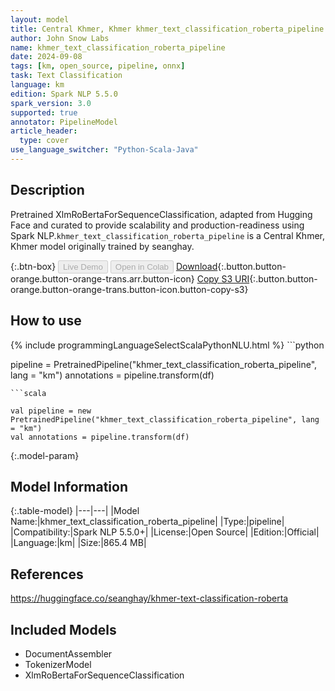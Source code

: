 ```yaml
---
layout: model
title: Central Khmer, Khmer khmer_text_classification_roberta_pipeline pipeline XlmRoBertaForSequenceClassification from seanghay
author: John Snow Labs
name: khmer_text_classification_roberta_pipeline
date: 2024-09-08
tags: [km, open_source, pipeline, onnx]
task: Text Classification
language: km
edition: Spark NLP 5.5.0
spark_version: 3.0
supported: true
annotator: PipelineModel
article_header:
  type: cover
use_language_switcher: "Python-Scala-Java"
---
```


## Description

Pretrained XlmRoBertaForSequenceClassification, adapted from Hugging Face and curated to provide scalability and production-readiness using Spark NLP.`khmer_text_classification_roberta_pipeline` is a Central Khmer, Khmer model originally trained by seanghay.

{:.btn-box}
<button class="button button-orange" disabled>Live Demo</button>
<button class="button button-orange" disabled>Open in Colab</button>
[Download](https://s3.amazonaws.com/auxdata.johnsnowlabs.com/public/models/khmer_text_classification_roberta_pipeline_km_5.5.0_3.0_1725780467152.zip){:.button.button-orange.button-orange-trans.arr.button-icon}
[Copy S3 URI](s3://auxdata.johnsnowlabs.com/public/models/khmer_text_classification_roberta_pipeline_km_5.5.0_3.0_1725780467152.zip){:.button.button-orange.button-orange-trans.button-icon.button-copy-s3}

## How to use



<div class="tabs-box" markdown="1">
{% include programmingLanguageSelectScalaPythonNLU.html %}
```python

pipeline = PretrainedPipeline("khmer_text_classification_roberta_pipeline", lang = "km")
annotations =  pipeline.transform(df)   

```
```scala

val pipeline = new PretrainedPipeline("khmer_text_classification_roberta_pipeline", lang = "km")
val annotations = pipeline.transform(df)

```
</div>

{:.model-param}
## Model Information

{:.table-model}
|---|---|
|Model Name:|khmer_text_classification_roberta_pipeline|
|Type:|pipeline|
|Compatibility:|Spark NLP 5.5.0+|
|License:|Open Source|
|Edition:|Official|
|Language:|km|
|Size:|865.4 MB|

## References

https://huggingface.co/seanghay/khmer-text-classification-roberta

## Included Models

- DocumentAssembler
- TokenizerModel
- XlmRoBertaForSequenceClassification